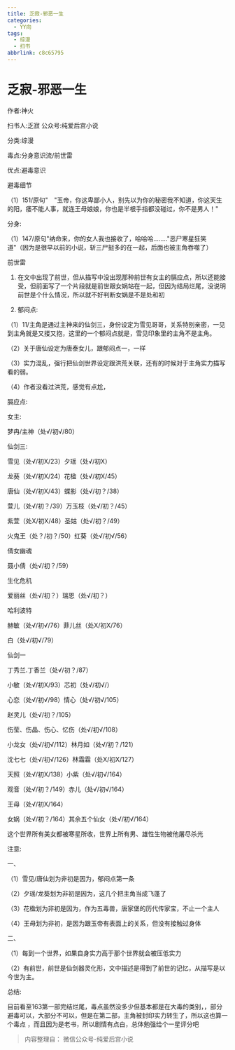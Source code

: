 ```yaml
---
title: 乏寂-邪恶一生
categories:
  - YY向
tags:
  - 综漫
  - 扫书
abbrlink: c8c65795
---
```

# 乏寂-邪恶一生
作者:神火

扫书人:乏寂 公众号:纯爱后宫小说

分类:综漫

毒点:分身意识流/前世雷

优点:避毒意识

避毒细节

（1）151/原句"　"玉帝，你这卑鄙小人，别先以为你的秘密我不知道，你这天生的阳，痿不能人事，就连王母娘娘，你也是半根手指都没碰过，你不是男人！"

分身:

（1）147/原句"纳命来，你的女人我也接收了，哈哈哈........"恶尸寒星狂笑道"（因为是很早以前的小说，斩三尸挺多的在一起，后面也被主角吞噬了）

前世雷

1.  在文中出现了前世，但从描写中没出现那种前世有女主的膈应点，所以还能接受，但前面写了一个片段就是前世跟女娲站在一起，但因为结局烂尾，没说明前世是个什么情况，所以就不好判断女娲是不是处和初

2.  郁闷点:

（1）11/主角是通过主神来的仙剑三，身份设定为雪见哥哥，关系特别亲密，一见到主角就是又搂又抱，这里的一个郁闷点就是，雪见印象里的主角不是主角。

（2）关于唐仙设定为唐泰女儿，跟郁闷点一，一样

（3）实力混乱，强行把仙剑世界设定跟洪荒关联，还有的时候对于主角实力描写看的弱。

（4）作者没看过洪荒，感觉有点尬，

膈应点:

女主:

梦冉/主神（处√/初√/80）

仙剑三:

雪见（处√/初X/23）夕瑶（处√/初Ⅹ）

龙葵（处√/初X/24）花楹（处√/初X/45）

唐仙（处√/初X/43）蝶影（处√/初？/38）

萱儿（处√/初？/39）万玉枝（处√/初？/45）

紫萱（处X/初X/48）圣姑（处√/初？/49）

火鬼王（处？/初？/50）红葵（处√/初√/56）

倩女幽魂

聂小倩（处√/初？/59）

生化危机

爱丽丝（处√/初？）瑞恩（处√/初？）

哈利波特

赫敏（处√/初√/76）菲儿丝（处X/初X/76）

白（处√/初√/79）

仙剑一

丁秀兰.丁香兰（处√/初？/87）

小敏（处√/初X/93）芯初（处√/初√/）

心恋（处√/初√/98）情心（处√/初√/105）

赵灵儿（处√/初？/105）

伤莹、伤晶、伤心、忆伤（处√/初√/108）

小龙女（处√/初√/112）林月如（处√/初？/121）

沈七七（处√/初√/126）林霜霜（处X/初X/127）

天照（处√/初X/138）小紫（处√/初√/164）

观音（处√/初？/149）赤儿（处√/初√/164）

王母（处√/初X/164）

女娲（处√/初？/164）其余五个仙女（处√/初√/164）

这个世界所有美女都被寒星所收，世界上所有男、雄性生物被他屠尽杀光

注意:

一、

（1）雪见/唐仙划为非初是因为，郁闷点第一条

（2）夕瑶/龙葵划为非初是因为，这几个把主角当成飞蓬了

（3）花楹划为非初是因为，作为五毒兽，唐家堡的历代传家宝，不止一个主人

（4）王母划为非初，是因为跟玉帝有表面上的关系，但没有接触过身体

二、

（1）每到一个世界，如果自身实力高于那个世界就会被压低实力

（2）有前世，前世是仙剑器灵化形，文中描述是得到了前世的记忆，从描写是以今世为主。

总结:

目前看至163第一部完结烂尾，毒点虽然没多少但基本都是在大毒的类别，，部分避毒可以，大部分不可以，但是在第二部，主角被封印实力转生了，所以这也算一个毒点
，而且因为是老书，所以剧情有点白，总体勉强给个一星评分吧


> 内容整理自： 微信公众号-纯爱后宫小说